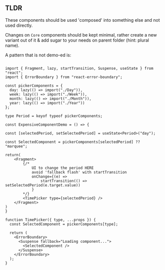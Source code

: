 ## TLDR

These components should be used 'composed' into something else and not used directly.

Changes on `Core` components should be kept minimal, rather create a new variant out of it & add sugar to your needs on parent folder (hint: plural name).


A pattern that is not demo-ed is:

```tsx

import { Fragment, lazy, startTransition, Suspense, useState } from "react";
import { ErrorBoundary } from "react-error-boundary";

const pickerComponents = {
  day: lazy(() => import("./Day")),
  week: lazy(() => import("./Week")),
  month: lazy(() => import("./Month")),
  year: lazy(() => import("./Year"))
};

type Period = keyof typeof pickerComponents;

const ExpensiveComponentDemo = () => {

const [selectedPeriod, setSelectedPeriod] = useState<Period>("day");

const SelectedComponent = pickerComponents[selectedPeriod] ?? "marquee";

return(
    <Fragment>
        {/* 
            UI to change the period HERE 
            avoid 'fallback flash' with startTransition
            onChange={(e) =>
                startTransition(() => setSelectedPeriod(e.target.value))
            }
        */}
        <TimePicker type={selectedPeriod} />
    </Fragment>
)
}

function TimePicker({ type, ...props }) {
  const SelectedComponent = pickerComponents[type];

  return (
    <ErrorBoundary>
      <Suspense fallback="Loading component...">
        <SelectedComponent />
      </Suspense>
    </ErrorBoundary>
  );
} 

```
